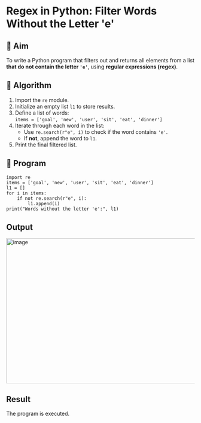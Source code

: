 # Regex in Python: Filter Words Without the Letter 'e'

## 🎯 Aim
To write a Python program that filters out and returns all elements from a list **that do not contain the letter `'e'`**, using **regular expressions (regex)**.

## 🧠 Algorithm
1. Import the `re` module.
2. Initialize an empty list `l1` to store results.
3. Define a list of words:  
   `items = ['goal', 'new', 'user', 'sit', 'eat', 'dinner']`
4. Iterate through each word in the list:
   - Use `re.search(r"e", i)` to check if the word contains `'e'`.
   - If **not**, append the word to `l1`.
5. Print the final filtered list.

## 🧾 Program
```
import re
items = ['goal', 'new', 'user', 'sit', 'eat', 'dinner']
l1 = []
for i in items:
    if not re.search(r"e", i):
        l1.append(i)
print("Words without the letter 'e':", l1)
```
## Output
<img width="1242" height="387" alt="image" src="https://github.com/user-attachments/assets/dd133d0e-8f2b-467d-9d7a-f4ab9325b725" />


## Result
The program is executed.
